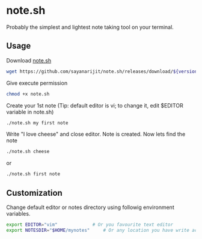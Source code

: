 note.sh
=======
Probably the simplest and lightest note taking tool on your terminal.

Usage
-----
Download [note.sh](https://github.com/sayanarijit/note.sh/releases)

```bash
wget https://github.com/sayanarijit/note.sh/releases/download/${version}/note.sh
```

Give execute permission

```bash
chmod +x note.sh
```

Create your 1st note (Tip: default editor is vi; to change it, edit $EDITOR variable in note.sh)

```bash
./note.sh my first note
```

Write "I love cheese" and close editor. Note is created. Now lets find the note

```bash
./note.sh cheese
```

or

```bash
./note.sh first note
```

Customization
-------------
Change default editor or notes directory using followig environment variables.

```bash
export EDITOR="vim"   			# Or you favourite text editor
export NOTESDIR="$HOME/mynotes"   	# Or any location you have write access to
```
